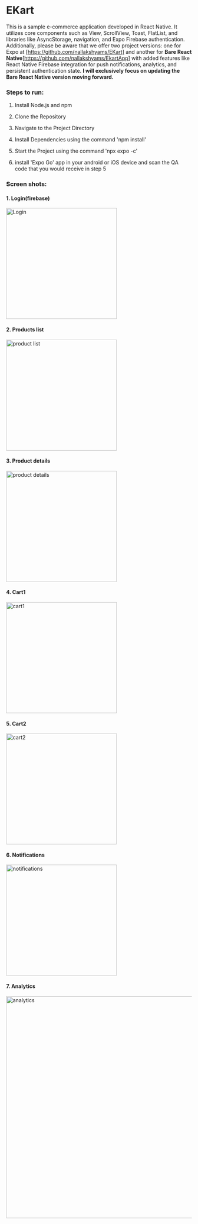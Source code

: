 # EKart
This is a sample e-commerce application developed in React Native. It utilizes core components such as View, ScrollView, Toast, FlatList, and libraries like AsyncStorage, navigation, and Expo Firebase authentication. Additionally, please be aware that we offer two project versions: one for Expo at [https://github.com/nallakshyams/EKart] and another for **Bare React Native**[https://github.com/nallakshyams/EkartApp] with added features like React Native Firebase integration for push notifications, analytics, and persistent authentication state. **I will exclusively focus on updating the Bare React Native version moving forward.**

### Steps to run:

1. Install Node.js and npm

2. Clone the Repository

3. Navigate to the Project Directory

4. Install Dependencies using the command 'npm install'

5. Start the Project using the command 'npx expo -c'

6. install 'Expo Go' app in your android or iOS device and scan the QA code that you would receive in step 5

### Screen shots:

#### 1. Login(firebase)
   
   <img src="https://github.com/nallakshyams/EKart/assets/24761241/2403757e-5e51-4e25-b0ff-0e846be334ae)" alt="Login" width="300">

#### 2. Products list

   <img src="https://github.com/nallakshyams/EKart/assets/24761241/71d1b556-286d-4787-98b5-4ed52756c9a0" alt="product list" width="300">

#### 3. Product details

   <img src="https://github.com/nallakshyams/EKart/assets/24761241/7979ffd1-1c27-4936-acc2-c73ea7d1b112" alt="product details" width="300">

#### 4. Cart1

   <img src="https://github.com/nallakshyams/EKart/assets/24761241/0ef2bb42-0196-439e-9ba5-2deaea5036a8" alt="cart1" width="300">
   
#### 5. Cart2
   
   <img src="https://github.com/nallakshyams/EKart/assets/24761241/3ec17ff1-60b7-4222-8496-8a5fe9c0b29a" alt="cart2" width="300">

#### 6. Notifications

<img src="https://github.com/nallakshyams/EkartApp/assets/24761241/44bcdcc3-92a0-4df1-beea-3be23e692065" alt="notifications" width="300">

#### 7. Analytics

<img src="https://github.com/nallakshyams/EkartApp/assets/24761241/b64ecd90-1ffd-46f4-80fd-2a7548821145" alt="analytics" width="600">

